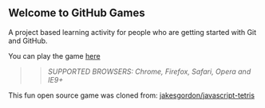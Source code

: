 ## Welcome to GitHub Games

A project based learning activity for people who are getting started with Git and GitHub.

You can play the game [here](https://xpi-d.github.io/github-games/)

>> _*SUPPORTED BROWSERS*: Chrome, Firefox, Safari, Opera and IE9+_

This fun open source game was cloned from: [jakesgordon/javascript-tetris](https://github.com/jakesgordon/javascript-tetris)

